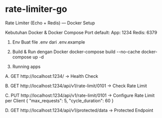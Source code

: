 # rate-limiter-go

Rate Limiter (Echo + Redis) — Docker Setup

Kebutuhan
    Docker & Docker Compose
    Port default:
        App: 1234
        Redis: 6379

1. Env
Buat file .env dari .env.example

2. Build & Run dengan Docker
docker-compose build --no-cache
docker-compose up -d

3. Running apps

A. GET http://localhost:1234/ -> Health Check

B. GET http://localhost:1234/api/v1/rate-limit/0101 -> Check Rate Limit

C. PUT http://localhost:1234/api/v1/rate-limit/0101 -> Configure Rate Limit per Client
{
  "max_requests": 5,
  "cycle_duration": 60
}

D. GET http://localhost:1234/api/v1/protected/data -> Protected Endpoint
